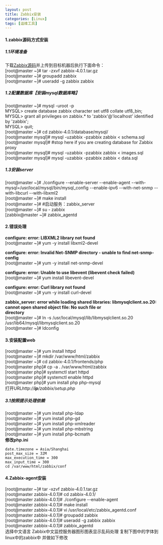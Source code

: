 ```yaml
---
layout: post
title: Zabbix安装
categories: [Linux]
tags: [运维工具]
---
```

#### 1.zabbix源码方式安装
##### 1.1环境准备
下载[Zabbix源码](https://www.zabbix.com/cn/download_sources#tab:40LTS)并上传到目标机器后执行下面命令：  
[root@master ~]# tar -zxvf zabbix-4.0.1.tar.gz  
[root@master ~]# groupadd zabbix  
[root@master ~]# useradd -g zabbix zabbix  
##### 1.2配置数据库【安装mysql数据库略】
[root@master ~]# mysql -uroot -p<password>  
MYSQL> create database zabbix character set utf8 collate utf8_bin;  
MYSQL> grant all privileges on zabbix.* to 'zabbix'@'localhost' identified by 'zabbix';  
MYSQL> quit;  
[root@master ~]# cd zabbix-4.0.1/database/mysql/  
[root@master mysql]# mysql -uzabbix -pzabbix zabbix < schema.sql  
[root@master mysql]# #stop here if you are creating database for Zabbix proxy  
[root@master mysql]# mysql -uzabbix -pzabbix zabbix < images.sql  
[root@master mysql]# mysql -uzabbix -pzabbix zabbix < data.sql  
##### 1.3安装server  
[root@master ~]# ./configure --enable-server --enable-agent --with-mysql=/usr/local/mysql/bin/mysql_config --enable-ipv6 --with-net-snmp --with-libcurl --with-libxml2  
[root@master ~]# make install  
[root@master ~]# #启动服务：zabbix_server  
[root@master ~]# su - zabbix  
[zabbix@master ~]# zabbix_agentd  
#### 2.错误处理  
**configure: error: LIBXML2 library not found**  
[root@master ~]# yum -y install libxml2-devel

**configure: error: Invalid Net-SNMP directory - unable to find net-snmp-config**  
[root@master ~]# yum -y install net-snmp-devel

**configure: error: Unable to use libevent (libevent check failed)**
[root@master ~]# yum install libevent-devel

**configure: error: Curl library not found**  
[root@master ~]# yum -y install curl-devel

**zabbix_server: error while loading shared libraries: libmysqlclient.so.20:**  
**cannot open shared object file: No such file or**  
**directory**  
[root@master ~]# ln -s /usr/local/mysql/lib/libmysqlclient.so.20 /usr/lib64/mysql/libmysqlclient.so.20  
[root@master ~]# ldconfig  
#### 3.安装配置web
[root@master ~]# yum install httpd  
[root@master ~]# mkdir /var/www/html/zabbix  
[root@master ~]# cd zabbix-4.0.1/frontends/php  
[root@master php]# cp -a . /var/www/html/zabbix  
[root@master php]# systemctl start httpd  
[root@master php]# systemctl enable httpd  
[root@master php]# yum install php php-mysql  
打开URL*http://__ip__/zabbix/setup.php*  
##### 3.1按照提示处理依赖
[root@master ~]# yum install php-ldap  
[root@master ~]# yum install php-gd  
[root@master ~]# yum install php-xmlreader  
[root@master ~]# yum install php-mbstring  
[root@master ~]# yum install php-bcmath  
**修改php.ini**  
```
date.timezone = Asia/Shanghai
post_max_size = 32M
max_execution_time = 300
max_input_time = 300
cd /var/www/html/zabbix/conf
```
#### 4.Zabbix-agent安装
[root@master ~]# tar -xzvf zabbix-4.0.1.tar.gz  
[root@master zabbix-4.0.1]# cd zabbix-4.0.1/  
[root@master zabbix-4.0.1]# ./configure --enable-agent  
[root@master zabbix-4.0.1]# make install  
[root@master zabbix-4.0.1]# vi /usr/local/etc/zabbix_agentd.conf  
[root@master zabbix-4.0.1]# groupadd zabbix  
[root@master zabbix-4.0.1]# useradd -g zabbix zabbix  
[root@master zabbix-4.0.1]# zabbix_agentd  
选择中文语言
Zabbix中文监控服务器图形图表显示乱码处理
复制下图中的字体到linux中的zabbix中
并做如下修改
